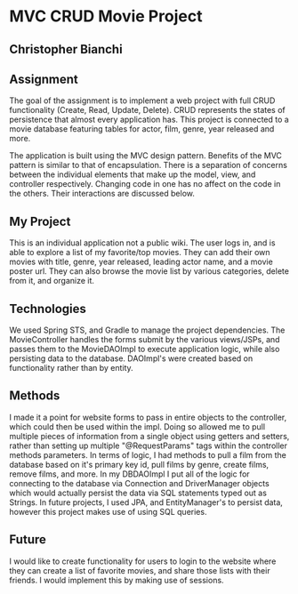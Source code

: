 # MVC CRUD Movie Project
## Christopher Bianchi

## Assignment
The goal of the assignment is to implement a web project with full CRUD functionality (Create, Read, Update, Delete). CRUD represents the states of persistence that almost every application has. This project is connected to a movie database featuring tables for actor, film, genre, year released and more.

The application is built using the MVC design pattern. Benefits of the MVC pattern is similar to that of encapsulation. There is a separation of concerns between the individual elements that make up the model, view, and controller respectively. Changing code in one has no affect on the code in the others. Their interactions are discussed below.

## My Project
This is an individual application not a public wiki. The user logs in, and is able to explore a list of my favorite/top movies. They can add their own movies with title, genre, year released, leading actor name, and a movie poster url. They can also browse the movie list by various categories, delete from it, and organize it.

## Technologies
We used Spring STS, and Gradle to manage the project dependencies.
The MovieController handles the forms submit by the various views/JSPs, and passes them to the MovieDAOImpl to execute application logic, while also persisting data to the database.
DAOImpl's were created based on functionality rather than by entity.

## Methods
I made it a point for website forms to pass in entire objects to the controller, which could then be used within the impl. Doing so allowed me to pull multiple pieces of information from a single object using getters and setters, rather than setting up multiple "@RequestParams" tags within the controller methods parameters.
In terms of logic, I had methods to pull a film from the database based on it's primary key id, pull films by genre, create films, remove films, and more.
In my DBDAOImpl I put all of the logic for connecting to the database via Connection and DriverManager objects which would actually persist the data via SQL statements typed out as Strings. In future projects, I used JPA, and EntityManager's to persist data, however this project makes use of using SQL queries.


## Future
I would like to create functionality for users to login to the website where they can create a list of favorite movies, and share those lists with their friends. I would implement this by making use of sessions.
